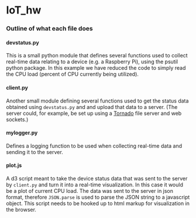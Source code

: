 # IoT_hw

### Outline of what each file does

#### devstatus.py
This is a small python module that defines several functions used to collect real-time data relating to a device (e.g. a Raspberry Pi), using the psutil python package. In this example we have reduced the code to simply read the CPU load (percent of CPU currently being utilized).

#### client.py
Another small module defining several functions used to get the status data obtained using `devstatus.py` and and upload that data to a server. (The server could, for example, be set up using a [Tornado](http://www.tornadoweb.org/en/stable/) file server and web sockets.)

#### mylogger.py
Defines a logging function to be used when collecting real-time data and sending it to the server.

#### plot.js
A d3 script meant to take the device status data that was sent to the server by `client.py` and turn it into a real-time visualization. In this case it would be a plot of current CPU load. The data was sent to the server in json format, therefore `JSON.parse` is used to parse the JSON string to a javascript object. This script needs to be hooked up to html markup for visualization in the browser.
